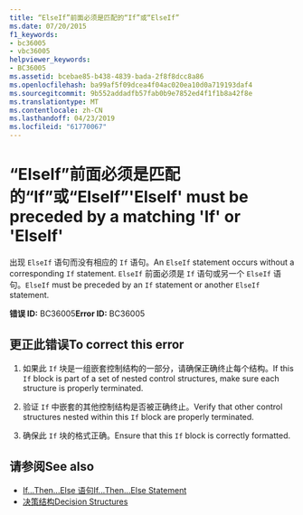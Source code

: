 ```yaml
---
title: “ElseIf”前面必须是匹配的“If”或“ElseIf”
ms.date: 07/20/2015
f1_keywords:
- bc36005
- vbc36005
helpviewer_keywords:
- BC36005
ms.assetid: bcebae85-b438-4839-bada-2f8f8dcc8a86
ms.openlocfilehash: ba99af5f09dcea4f04ac020ea10d0a719193daf4
ms.sourcegitcommit: 9b552addadfb57fab0b9e7852ed4f1f1b8a42f8e
ms.translationtype: MT
ms.contentlocale: zh-CN
ms.lasthandoff: 04/23/2019
ms.locfileid: "61770067"
---
```

# <a name="elseif-must-be-preceded-by-a-matching-if-or-elseif"></a><span data-ttu-id="33d70-102">“ElseIf”前面必须是匹配的“If”或“ElseIf”</span><span class="sxs-lookup"><span data-stu-id="33d70-102">'ElseIf' must be preceded by a matching 'If' or 'ElseIf'</span></span>
<span data-ttu-id="33d70-103">出现 `ElseIf` 语句而没有相应的 `If` 语句。</span><span class="sxs-lookup"><span data-stu-id="33d70-103">An `ElseIf` statement occurs without a corresponding `If` statement.</span></span> <span data-ttu-id="33d70-104">`ElseIf` 前面必须是 `If` 语句或另一个 `ElseIf` 语句。</span><span class="sxs-lookup"><span data-stu-id="33d70-104">`ElseIf` must be preceded by an `If` statement or another `ElseIf` statement.</span></span>  
  
 <span data-ttu-id="33d70-105">**错误 ID:** BC36005</span><span class="sxs-lookup"><span data-stu-id="33d70-105">**Error ID:** BC36005</span></span>  
  
## <a name="to-correct-this-error"></a><span data-ttu-id="33d70-106">更正此错误</span><span class="sxs-lookup"><span data-stu-id="33d70-106">To correct this error</span></span>  
  
1. <span data-ttu-id="33d70-107">如果此 `If` 块是一组嵌套控制结构的一部分，请确保正确终止每个结构。</span><span class="sxs-lookup"><span data-stu-id="33d70-107">If this `If` block is part of a set of nested control structures, make sure each structure is properly terminated.</span></span>  
  
2. <span data-ttu-id="33d70-108">验证 `If` 中嵌套的其他控制结构是否被正确终止。</span><span class="sxs-lookup"><span data-stu-id="33d70-108">Verify that other control structures nested within this `If` block are properly terminated.</span></span>  
  
3. <span data-ttu-id="33d70-109">确保此 `If` 块的格式正确。</span><span class="sxs-lookup"><span data-stu-id="33d70-109">Ensure that this `If` block is correctly formatted.</span></span>  
  
## <a name="see-also"></a><span data-ttu-id="33d70-110">请参阅</span><span class="sxs-lookup"><span data-stu-id="33d70-110">See also</span></span>

- [<span data-ttu-id="33d70-111">If...Then...Else 语句</span><span class="sxs-lookup"><span data-stu-id="33d70-111">If...Then...Else Statement</span></span>](../../visual-basic/language-reference/statements/if-then-else-statement.md)
- [<span data-ttu-id="33d70-112">决策结构</span><span class="sxs-lookup"><span data-stu-id="33d70-112">Decision Structures</span></span>](../../visual-basic/programming-guide/language-features/control-flow/decision-structures.md)
